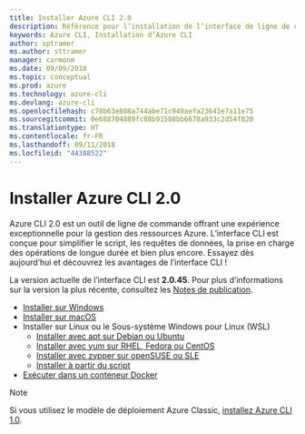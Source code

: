 ```yaml
---
title: Installer Azure CLI 2.0
description: Référence pour l’installation de l’interface de ligne de commande Azure 2.0
keywords: Azure CLI, Installation d’Azure CLI
author: sptramer
ms.author: sttramer
manager: carmonm
ms.date: 09/09/2018
ms.topic: conceptual
ms.prod: azure
ms.technology: azure-cli
ms.devlang: azure-cli
ms.openlocfilehash: c78b63e808a744abe71c940aefa23641e7a11e75
ms.sourcegitcommit: 0e688704889fc88b91588bb6678a933c2d54f020
ms.translationtype: HT
ms.contentlocale: fr-FR
ms.lasthandoff: 09/11/2018
ms.locfileid: "44388522"
---
```

# <a name="install-azure-cli-20"></a>Installer Azure CLI 2.0

Azure CLI 2.0 est un outil de ligne de commande offrant une expérience exceptionnelle pour la gestion des ressources Azure. L’interface CLI est conçue pour simplifier le script, les requêtes de données, la prise en charge des opérations de longue durée et bien plus encore. Essayez dès aujourd’hui et découvrez les avantages de l’interface CLI !

La version actuelle de l’interface CLI est __2.0.45__. Pour plus d’informations sur la version la plus récente, consultez les [Notes de publication](release-notes-azure-cli.md).

* [Installer sur Windows](install-azure-cli-windows.md)
* [Installer sur macOS](install-azure-cli-macos.md)
* Installer sur Linux ou le Sous-système Windows pour Linux (WSL)
  * [Installer avec apt sur Debian ou Ubuntu](install-azure-cli-apt.md)
  * [Installer avec yum sur RHEL, Fedora ou CentOS](install-azure-cli-yum.md)
  * [Installer avec zypper sur openSUSE ou SLE](install-azure-cli-zypper.md)
  * [Installer à partir du script](install-azure-cli-linux.md)
* [Exécuter dans un conteneur Docker](run-azure-cli-docker.md)

> [!NOTE]
> Si vous utilisez le modèle de déploiement Azure Classic, [installez Azure CLI 1.0](install-cli-version-1.0.md).
